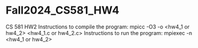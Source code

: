 # Fall2024_CS581_HW4
CS 581 HW2
Instructions to compile the program: mpicc -O3 -o <hw4_1 or hw4_2> <hw4_1.c or hw4_2.c>
Instructions to run the program: mpiexec -n <number of processes> <hw4_1 or hw4_2> <grid size> <max generations> <number of processes> <output file path>